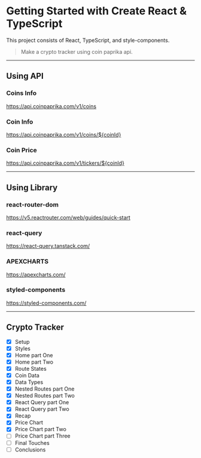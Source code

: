 # Getting Started with Create React & TypeScript

This project consists of React, TypeScript, and style-components.

> Make a crypto tracker using coin paprika api.

---

## Using API

### Coins Info

https://api.coinpaprika.com/v1/coins

### Coin Info

https://api.coinpaprika.com/v1/coins/${coinId}

### Coin Price

https://api.coinpaprika.com/v1/tickers/${coinId}

---

## Using Library

### react-router-dom

https://v5.reactrouter.com/web/guides/quick-start

### react-query

https://react-query.tanstack.com/

### APEXCHARTS

https://apexcharts.com/

### styled-components

https://styled-components.com/

---

## Crypto Tracker

- [x] Setup
- [x] Styles
- [x] Home part One
- [x] Home part Two
- [x] Route States
- [x] Coin Data
- [x] Data Types
- [x] Nested Routes part One
- [x] Nested Routes part Two
- [x] React Query part One
- [x] React Query part Two
- [x] Recap
- [x] Price Chart
- [x] Price Chart part Two
- [ ] Price Chart part Three
- [ ] Final Touches
- [ ] Conclusions
